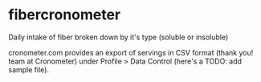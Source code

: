 # fibercronometer
Daily intake of fiber broken down by it's type (soluble or insoluble)

cronometer.com provides an export of servings in CSV format (thank you! team at Cronometer) under Profile > Data Control (here's a TODO: add sample file).

